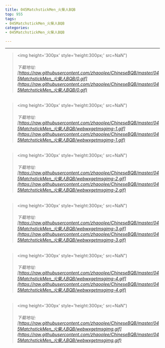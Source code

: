 ```yaml
---
title: 045MatchstickMen_火柴人BQB
top: 955
tags:
- 045MatchstickMen_火柴人BQB
categories:
- 045MatchstickMen_火柴人BQB

---
```


------

<!-- more -->

> <img height='300px' style='height:300px;' src=NaN")
> ###### 下载地址:[https://raw.githubusercontent.com/zhaoolee/ChineseBQB/master/045MatchstickMen_火柴人BQB/0.gif](https://raw.githubusercontent.com/zhaoolee/ChineseBQB/master/045MatchstickMen_火柴人BQB/0.gif)

> <img height='300px' style='height:300px;' src=NaN")
> ###### 下载地址:[https://raw.githubusercontent.com/zhaoolee/ChineseBQB/master/045MatchstickMen_火柴人BQB/webwxgetmsgimg-1.gif](https://raw.githubusercontent.com/zhaoolee/ChineseBQB/master/045MatchstickMen_火柴人BQB/webwxgetmsgimg-1.gif)

> <img height='300px' style='height:300px;' src=NaN")
> ###### 下载地址:[https://raw.githubusercontent.com/zhaoolee/ChineseBQB/master/045MatchstickMen_火柴人BQB/webwxgetmsgimg-2.gif](https://raw.githubusercontent.com/zhaoolee/ChineseBQB/master/045MatchstickMen_火柴人BQB/webwxgetmsgimg-2.gif)

> <img height='300px' style='height:300px;' src=NaN")
> ###### 下载地址:[https://raw.githubusercontent.com/zhaoolee/ChineseBQB/master/045MatchstickMen_火柴人BQB/webwxgetmsgimg-3.gif](https://raw.githubusercontent.com/zhaoolee/ChineseBQB/master/045MatchstickMen_火柴人BQB/webwxgetmsgimg-3.gif)

> <img height='300px' style='height:300px;' src=NaN")
> ###### 下载地址:[https://raw.githubusercontent.com/zhaoolee/ChineseBQB/master/045MatchstickMen_火柴人BQB/webwxgetmsgimg-4.gif](https://raw.githubusercontent.com/zhaoolee/ChineseBQB/master/045MatchstickMen_火柴人BQB/webwxgetmsgimg-4.gif)

> <img height='300px' style='height:300px;' src=NaN")
> ###### 下载地址:[https://raw.githubusercontent.com/zhaoolee/ChineseBQB/master/045MatchstickMen_火柴人BQB/webwxgetmsgimg.gif](https://raw.githubusercontent.com/zhaoolee/ChineseBQB/master/045MatchstickMen_火柴人BQB/webwxgetmsgimg.gif)

